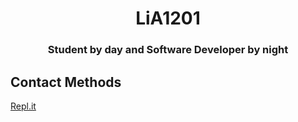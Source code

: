 <h1 align="center">LiA1201</h1>
<h3 align="center">Student by day and Software Developer by night</h3>

## Contact Methods
[Repl.it](https://replit.com/@li1201)
